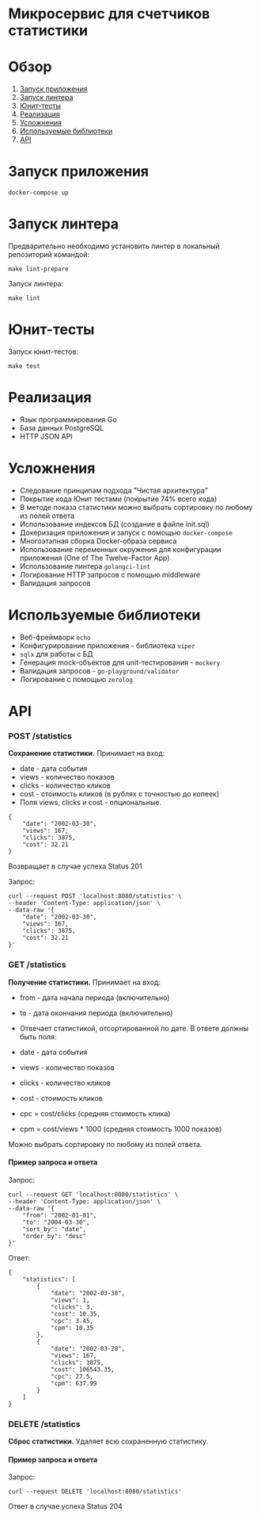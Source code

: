 # Микросервис для счетчиков статистики

<!-- ToC start -->
# Обзор

1. [Запуск приложения](#Запуск-приложения)
1. [Запуск линтера](#Запуск-линтера)
1. [Юнит-тесты](#Юнит-тесты)
1. [Реализация](#Реализация)
1. [Усложнения](#Усложнения)
1. [Используемые библиотеки](#Используемые-библиотеки)
1. [API](#API)
<!-- ToC end -->

# Запуск приложения
```
docker-compose up
``` 

# Запуск линтера
Предварительно необходимо установить линтер в локальный репозиторий командой:
```
make lint-prepare
```
Запуск линтера:
```
make lint
```

# Юнит-тесты
Запуск юнит-тестов:
```
make test
```

# Реализация
- Язык программирования Go
- База данных PostgreSQL
- HTTP JSON API
# Усложнения
- Следование принципам подхода "Чистая архитектура"
- Покрытие кода Юнит тестами (покрытие 74% всего кода)
- В методе показа статистики можно выбрать сортировку по любому из полей ответа
- Использование индексов БД (создание в файле init.sql)
- Докеризация приложения и запуск с помощью `docker-compose`
- Многоэтапная сборка Docker-образа сервиса
- Использование переменных окружения для конфигурации приложения (One of The Twelve-Factor App)
- Использование линтера `golangci-lint`
- Логирование HTTP запросов с помощью middleware
- Валидация запросов
# Используемые библиотеки
- Веб-фреймворк `echo`
- Конфигурирование приложения - библиотека `viper`
- `sqlx` для работы с БД
- Генерация mock-объектов для unit-тестирования - `mockery`
- Валидация запросов - `go-playground/validator`
- Логирование с помощью `zerolog`

# API
### POST /statistics
**Сохранение статистики.**
Принимает на вход:

- date - дата события
- views - количество показов
- clicks - количество кликов
- cost - стоимость кликов (в рублях с точностью до копеек)
- Поля views, clicks и cost - опциональные.

```
{
    "date": "2002-03-30",
    "views": 167,
    "clicks": 3875,
    "cost": 32.21
}
```
Возвращает в случае успеха Status 201

Запрос:
```
curl --request POST 'localhost:8080/statistics' \
--header 'Content-Type: application/json' \
--data-raw '{
    "date": "2002-03-30",
    "views": 167,
    "clicks": 3875,
    "cost": 32.21
}'
```

### GET /statistics
**Получение статистики.**
Принимает на вход:

- from - дата начала периода (включительно)
- to - дата окончания периода (включительно)
- Отвечает статистикой, отсортированной по дате. В ответе должны быть поля:


- date - дата события
- views - количество показов
- clicks - количество кликов
- cost - стоимость кликов
- cpc = cost/clicks (средняя стоимость клика)
- cpm = cost/views * 1000 (средняя стоимость 1000 показов)

Можно выбрать сортировку по любому из полей ответа.
#### Пример запроса и ответа
Запрос:
```
curl --request GET 'localhost:8080/statistics' \
--header 'Content-Type: application/json' \
--data-raw '{
    "from": "2002-01-01",
    "to": "2004-03-30",
    "sort_by": "date",
    "order_by": "desc"
}'
```
Ответ:
```
{
    "statistics": [
        {
            "date": "2002-03-30",
            "views": 1,
            "clicks": 3,
            "cost": 10.35,
            "cpc": 3.45,
            "cpm": 10.35
        },
        {
            "date": "2002-03-28",
            "views": 167,
            "clicks": 3875,
            "cost": 106543.35,
            "cpc": 27.5,
            "cpm": 637.99
        }
    ]
}
```

### DELETE /statistics
**Сброс статистики.**
Удаляет всю сохраненную статистику.

#### Пример запроса и ответа
Запрос:
```
curl --request DELETE 'localhost:8080/statistics'
```
Ответ в случае успеха Status 204
